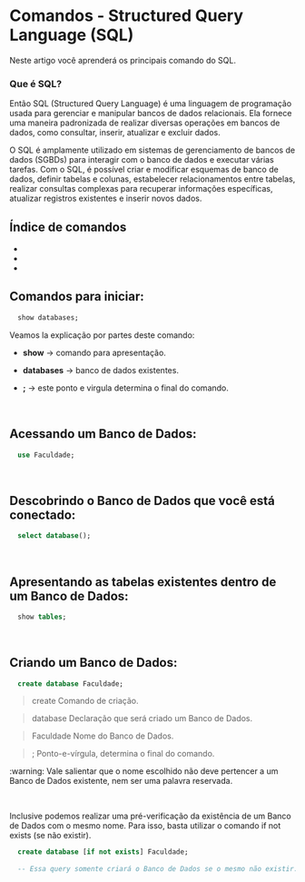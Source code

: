 # Comandos - Structured Query Language (SQL)
<p>Neste artigo você aprenderá os principais comando do SQL.</p>

### Que é SQL?
<p>Então SQL (Structured Query Language) é uma linguagem de programação usada para gerenciar e manipular bancos de dados relacionais. Ela fornece uma maneira padronizada de realizar diversas operações em bancos de dados, como consultar, inserir, atualizar e excluir dados.</p>
<p>O SQL é amplamente utilizado em sistemas de gerenciamento de bancos de dados (SGBDs) para interagir com o banco de dados e executar várias tarefas. Com o SQL, é possível criar e modificar esquemas de banco de dados, definir tabelas e colunas, estabelecer relacionamentos entre tabelas, realizar consultas complexas para recuperar informações específicas, atualizar registros existentes e inserir novos dados.</p>

## Índice de comandos
* [](#)
* [](#)
* [](#)


## Comandos para iniciar:

~~~sql
  show databases;
~~~
<p>Veamos la explicação por partes deste comando:</p>

*  **show** -> comando para apresentação.

*  **databases** -> banco de dados existentes.

* **;**  -> este ponto e virgula determina o final do comando.

</br>

##  Acessando um Banco de Dados:

~~~sql
  use Faculdade;
~~~

</br>

## Descobrindo o Banco de Dados que você está conectado:

~~~sql
  select database();
~~~
</br>

## Apresentando as tabelas existentes dentro de um Banco de Dados:

~~~sql
  show tables;
~~~

</br>

## Criando um Banco de Dados:

~~~sql
  create database Faculdade;
~~~

> create                  Comando de criação.

>  database             Declaração que será criado um Banco de Dados.

>  Faculdade            Nome do Banco de Dados. 

> ; Ponto-e-vírgula, determina o final do comando.

<p> :warning: Vale salientar que o nome escolhido não deve pertencer a um Banco de Dados
existente, nem ser uma palavra reservada.</p>

</br>

<p>Inclusive podemos realizar uma pré-verificação da existência de um Banco de Dados com o mesmo nome. Para isso, basta utilizar o comando if not exists (se não existir).</p>

~~~sql
  create database [if not exists] Faculdade;
  
  -- Essa query somente criará o Banco de Dados se o mesmo não existir.
~~~



